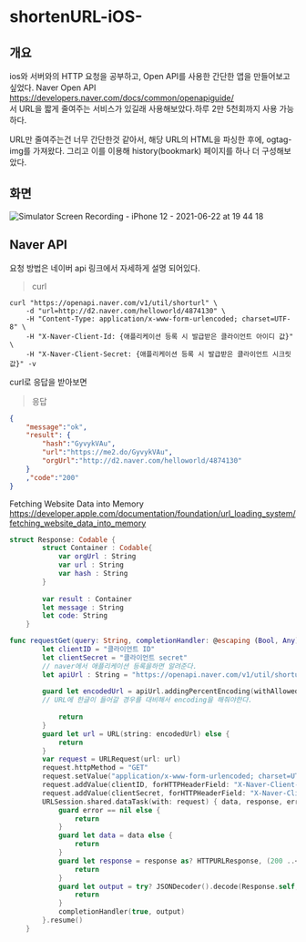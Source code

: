 # shortenURL-iOS-

## 개요

ios와 서버와의 HTTP 요청을 공부하고, Open API를 사용한 간단한 앱을 만들어보고 싶었다.
Naver Open API https://developers.naver.com/docs/common/openapiguide/  
서 URL을 짧게 줄여주는 서비스가 있길래 사용해보았다.하루 2만 5천회까지 사용 가능하다.

URL만 줄여주는건 너무 간단한것 같아서, 해당 URL의 HTML을 파싱한 후에, ogtag-img를 가져왔다. 그리고 이를 이용해 history(bookmark) 페이지를 하나 더 구성해보았다.




##  화면
![Simulator Screen Recording - iPhone 12 - 2021-06-22 at 19 44 18](https://user-images.githubusercontent.com/46234386/122911652-7960b900-d392-11eb-8cc2-0bb48e33442b.gif)



## Naver API

요청 방법은 네이버 api 링크에서 자세하게 설명 되어있다.



> curl

```shell
curl "https://openapi.naver.com/v1/util/shorturl" \
    -d "url=http://d2.naver.com/helloworld/4874130" \
    -H "Content-Type: application/x-www-form-urlencoded; charset=UTF-8" \
    -H "X-Naver-Client-Id: {애플리케이션 등록 시 발급받은 클라이언트 아이디 값}" \
    -H "X-Naver-Client-Secret: {애플리케이션 등록 시 발급받은 클라이언트 시크릿 값}" -v
```

curl로 응답을 받아보면

> 응답

```json
{
    "message":"ok",
    "result": {
        "hash":"GyvykVAu",
        "url":"https://me2.do/GyvykVAu",
        "orgUrl":"http://d2.naver.com/helloworld/4874130"
    }
    ,"code":"200"
}
```




Fetching Website Data into Memory
https://developer.apple.com/documentation/foundation/url_loading_system/fetching_website_data_into_memory


```swift
struct Response: Codable {
        struct Container : Codable{
            var orgUrl : String
            var url : String
            var hash : String
        }
        
        var result : Container
        let message : String
        let code: String
    }
```





```swift
func requestGet(query: String, completionHandler: @escaping (Bool, Any) -> Void) {
        let clientID = "클라이언트 ID"
        let clientSecret = "클라이언트 secret"
        // naver에서 애플리케이션 등록을하면 알려준다.
        let apiUrl : String = "https://openapi.naver.com/v1/util/shorturl.json?url=\(query)"
  
        guard let encodedUrl = apiUrl.addingPercentEncoding(withAllowedCharacters: .urlQueryAllowed) else {
        // URL에 한글이 들어갈 경우를 대비해서 encoding을 해줘야한다.
        
            return
        }
        guard let url = URL(string: encodedUrl) else {
            return
        }
        var request = URLRequest(url: url)
        request.httpMethod = "GET"
        request.setValue("application/x-www-form-urlencoded; charset=UTF-8", forHTTPHeaderField: "Content-Type")
        request.addValue(clientID, forHTTPHeaderField: "X-Naver-Client-Id")
        request.addValue(clientSecret, forHTTPHeaderField: "X-Naver-Client-Secret")
        URLSession.shared.dataTask(with: request) { data, response, error in
            guard error == nil else {
                return
            }
            guard let data = data else {
                return
            }
            guard let response = response as? HTTPURLResponse, (200 ..< 300) ~= response.statusCode else {
                return
            }
            guard let output = try? JSONDecoder().decode(Response.self, from: data) else {
                return
            }
            completionHandler(true, output)
        }.resume()
    }
```

